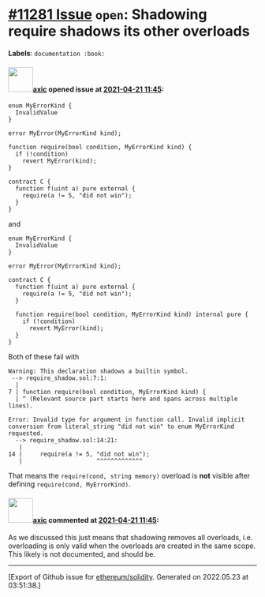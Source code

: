 # [\#11281 Issue](https://github.com/ethereum/solidity/issues/11281) `open`: Shadowing require shadows its other overloads
**Labels**: `documentation :book:`


#### <img src="https://avatars.githubusercontent.com/u/20340?v=4" width="50">[axic](https://github.com/axic) opened issue at [2021-04-21 11:45](https://github.com/ethereum/solidity/issues/11281):

```
enum MyErrorKind {
  InvalidValue
}

error MyError(MyErrorKind kind);

function require(bool condition, MyErrorKind kind) {
  if (!condition)
    revert MyError(kind);
}

contract C {
  function f(uint a) pure external {
    require(a != 5, "did not win");
  }
}
```
and
```
enum MyErrorKind {
  InvalidValue
}

error MyError(MyErrorKind kind);

contract C {
  function f(uint a) pure external {
    require(a != 5, "did not win");
  }

  function require(bool condition, MyErrorKind kind) internal pure {
    if (!condition)
      revert MyError(kind);
  }
}
```

Both of these fail with
```
Warning: This declaration shadows a builtin symbol.
 --> require_shadow.sol:7:1:
  |
7 | function require(bool condition, MyErrorKind kind) {
  | ^ (Relevant source part starts here and spans across multiple lines).

Error: Invalid type for argument in function call. Invalid implicit conversion from literal_string "did not win" to enum MyErrorKind requested.
  --> require_shadow.sol:14:21:
   |
14 |     require(a != 5, "did not win");
   |                     ^^^^^^^^^^^^^
```

That means the `require(cond, string memory)` overload is **not** visible after defining `require(cond, MyErrorKind)`.

#### <img src="https://avatars.githubusercontent.com/u/20340?v=4" width="50">[axic](https://github.com/axic) commented at [2021-04-21 11:45](https://github.com/ethereum/solidity/issues/11281#issuecomment-824168605):

As we discussed this just means that shadowing removes all overloads, i.e. overloading is only valid when the overloads are created in the same scope. This likely is not documented, and should be.


-------------------------------------------------------------------------------



[Export of Github issue for [ethereum/solidity](https://github.com/ethereum/solidity). Generated on 2022.05.23 at 03:51:38.]
